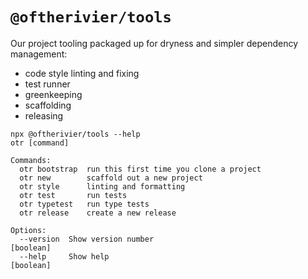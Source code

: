 # `@oftherivier/tools`

Our project tooling packaged up for dryness and simpler dependency management:

- code style linting and fixing
- test runner
- greenkeeping
- scaffolding
- releasing

```
npx @oftherivier/tools --help
otr [command]

Commands:
  otr bootstrap  run this first time you clone a project
  otr new        scaffold out a new project
  otr style      linting and formatting
  otr test       run tests
  otr typetest   run type tests
  otr release    create a new release

Options:
  --version  Show version number                                       [boolean]
  --help     Show help                                                 [boolean]
```
